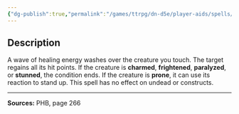 ```yaml
---
{"dg-publish":true,"permalink":"/games/ttrpg/dn-d5e/player-aids/spells/level-9/power-word-heal/","tags":["TTRPG/DND/5e","verbal","somatic"]}
---
```



## Description
A wave of healing energy washes over the creature you touch.
The target regains all its hit points.
If the creature is **charmed**, **frightened**, **paralyzed**, or **stunned**, the condition ends.
If the creature is **prone**, it can use its reaction to stand up.
This spell has no effect on undead or constructs.

---

**Sources:** PHB, page 266
